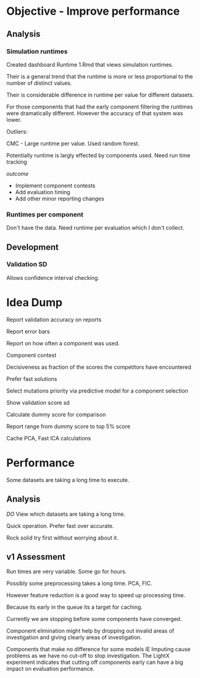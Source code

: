 # Objective - Improve performance

## Analysis

### Simulation runtimes

Created dashboard Runtime 1.Rmd that views simulation runtimes.

Their is a general trend that the runtime is more or less proportional to the number of distinct values.

Their is considerable difference in runtime per value for different datasets.

For those components that had the early component filtering the runtimes were dramatically different.
However the accuracy of that system was lower.

Outliers:

CMC - Large runtime per value. Used random forest.

Potentially runtime is largly effected by components used. Need run time tracking

*outcome* 

+ Implement component contests
+ Add evaluation timing
+ Add other minor reporting changes

### Runtimes per component

Don't have the data. Need runtime per evaluation which I don't collect.

## Development

### Validation SD

Allows confidence interval checking.



# Idea Dump

Report validation accuracy on reports

Report error bars

Report on how often a component was used.

Component contest

Decisiveness as fraction of the scores the competitors have encountered

Prefer fast solutions

Select mutations priority via predictive model for a component selection

Show validation score sd

Calculate dummy score for comparison

Report range from dummy score to top 5% score

Cache PCA, Fast ICA calculations

# Performance

Some datasets are taking a long time to execute.

## Analysis

*DO* View which datasets are taking a long time.

Quick operation. Prefer fast over accurate.

Rock solid try first without worrying about it.

## v1 Assessment

Run times are very variable. Some go for hours.

Possibly some preprocessing takes a long time. PCA, FIC.

However feature reduction is a good way to speed up processing time.

Because its early in the queue its a target for caching.

Currently we are stopping before some components have converged.

Component elimination might help by dropping out invalid areas of investigation and giving
clearly areas of investigation.

Components that make no difference for some models IE Imputing cause problems as we have no cut-off to
stop investigation. The LightX experiment indicates that cutting off components early can have a big impact on evaluation performance.


